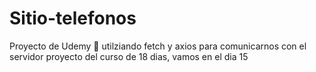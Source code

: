 # Sitio-telefonos
Proyecto de Udemy 💜 utilziando fetch y axios para comunicarnos con el servidor proyecto del curso de 18 dias, vamos en el dia 15
